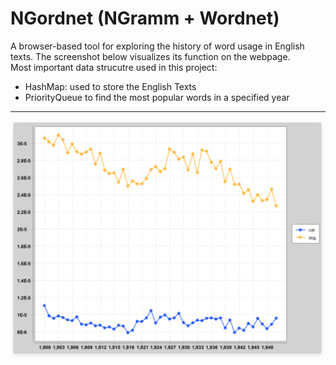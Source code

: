# NGordnet (NGramm + Wordnet) 
  A browser-based tool for exploring the history of word usage in English texts. The screenshot below visualizes its function on the webpage.<br>
  Most important data strucutre used in this project:
- HashMap: used to store the English Texts
- PriorityQueue to find the most popular words in a specified year
---
<img src="sketch map.png" alt="Alt text" title="Optional title">
